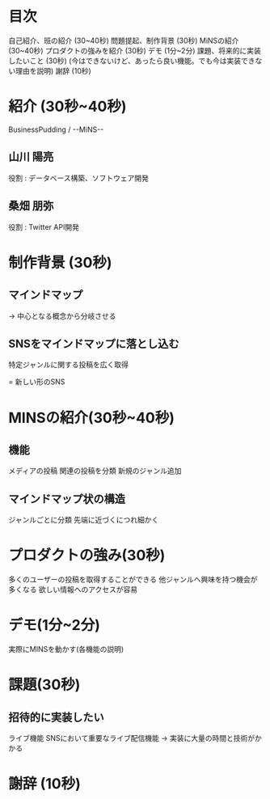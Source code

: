 # 目次
自己紹介、班の紹介           (30~40秒)
問題提起、制作背景           (30秒)
MiNSの紹介                  (30~40秒)
プロダクトの強みを紹介       (30秒)
デモ                        (1分~2分)
課題、将来的に実装したいこと  (30秒)
(今はできないけど、あったら良い機能。でも今は実装できない理由を説明)
謝辞                        (10秒)

# 紹介 (30秒~40秒) <!-- このプロジェクトにおいての自分の役割、コミット内容など -->
BusinessPudding / --MiNS-- 

## 山川 陽亮
役割 : データベース構築、ソフトウェア開発

## 桑畑 朋弥
役割 : Twitter API開発


# 制作背景 (30秒)<!-- MINSの制作意図 -->
## マインドマップ
→ 中心となる概念から分岐させる
## SNSをマインドマップに落とし込む
特定ジャンルに関する投稿を広く取得

= 新しい形のSNS


# MINSの紹介(30秒~40秒) <!-- どのようなSNSなのか, 機能説明-->
## 機能
メディアの投稿
関連の投稿を分類
新規のジャンル追加
## マインドマップ状の構造
ジャンルごとに分類
先端に近づくにつれ細かく
 
# プロダクトの強み(30秒) <!-- プロダクトの利点、それによるメリット -->
多くのユーザーの投稿を取得することができる
他ジャンルへ興味を持つ機会が多くなる
欲しい情報へのアクセスが容易

# デモ(1分~2分) 　<!-- MINSの実演 -->
実際にMINSを動かす(各機能の説明)

# 課題(30秒) <!-- 将来的に実装したいこと -->
## 招待的に実装したい
ライブ機能
SNSにおいて重要なライブ配信機能 
→ 実装に大量の時間と技術がかかる

# 謝辞 (10秒)